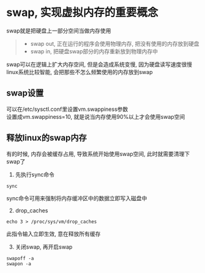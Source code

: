 # swap, 实现虚拟内存的重要概念

swap就是把硬盘上一部分空间当做内存使用 <br/>
> + swap out, 正在运行的程序会使用物理内存, 把没有使用的内存放到硬盘
> + swap in, 把硬盘swap部分的内存重新放到物理内存中

swap可以在逻辑上扩大内存空间, 但是会造成系统变慢, 因为硬盘读写速度很慢 <br/>
linux系统比较智能, 会把那些不怎么频繁使用的内存放到swap <br/>

## swap设置

可以在/etc/sysctl.conf里设置vm.swappiness参数<br/>
设置成vm.swappiness=10, 就是说当内存使用90%以上才会使用swap空间<br/>

## 释放linux的swap内存

有的时候, 内存会被缓存占用, 导致系统开始使用swap空间, 此时就需要清理下swap了<br/>

1. 先执行sync命令
```
sync  
```

sync命令可用来强制将内存缓冲区中的数据立即写入磁盘中<br/>

2. drop_caches
```
echo 3 > /proc/sys/vm/drop_caches  
```
此指令输入立即生效, 意在释放所有缓存

3. 关闭swap, 再开启swap
```
swapoff -a
swapon -a
```

